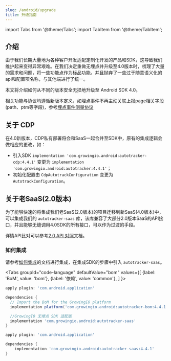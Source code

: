 ```yaml
---
slug: /android/upgrade
title: 升级指南
---
```


import Tabs from '@theme/Tabs';
import TabItem from '@theme/TabItem';

## 介绍

由于我们长期大量地为各种客户开发适配定制化开发的产品和SDK，这导致我们维护起来变得异常艰难。在我们决定重做无埋点并升级至4.0版本时，梳理了大量的需求和问题，将一些功能点作为标品功能。并且抛弃了一些过于随意语义化的api和配置项名称，与其他端进行了统一。

本文将介绍如何从不同的版本安全无损地升级至 Android SDK 4.0。

相关功能与协议均遵循新版本定义，如埋点事件不再主动关联上报page相关字段(path、ptm等字段)，参考[埋点事件测量协议](/knowledge/measurement#埋点事件custom)

## 关于 CDP

在4.0新版本，CDP私有部署将会和SaaS一起合并至SDK中，原有的集成逻辑会做相应的更改，如：

* 引入SDK `implementation 'com.growingio.android:autotracker-cdp:4.4.1'` 变更为 `implementation 'com.growingio.android:autotracker:4.4.1'`；
* 初始化配置由 `CdpAutotrackConfiguration` 变更为 `AutotrackConfiguration`。

## 关于老SaaS(2.0版本)
为了能够快速的将集成我们老SaaS(2.0版本)的项目迁移到新SaaS(4.0版本)中，可以集成我们的 `autotracker-saas` 库，该库兼容了大部分2.0版本SaaS的API接口，并且能够无缝调用4.0SDK的所有接口，可以作为过渡的手段。

详情API比对可以参考[2.0 API 对照](/docs/android/upgrade/Api2)文档。

### 如何集成
请参考[如何集成](/docs/android/Introduce)的文档进行集成，在集成SDK的步骤中引入 `autotracker-saas`。

<Tabs
  groupId="code-language"
  defaultValue="bom"
  values={[
    {label: 'BoM', value: 'bom'},
    {label: '依赖', value: 'common'},
  ]
}>
<TabItem value="bom">

```groovy
apply plugin: 'com.android.application'

dependencies {
  // Import the BoM for the GrowingIO platform
  implementation platform('com.growingio.android:autotracker-bom:4.4.1')

  //GrowingIO 无埋点 SDK 适配版
  implementation 'com.growingio.android:autotracker-saas'
}
```

</TabItem>

<TabItem value="common">

```groovy
apply plugin: 'com.android.application'

dependencies {
    implementation 'com.growingio.android:autotracker-saas:4.4.1'
}
```

</TabItem>
</Tabs>

